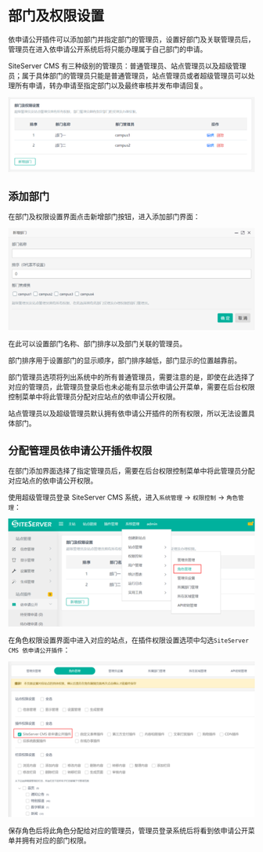# 部门及权限设置

依申请公开插件可以添加部门并指定部门的管理员，设置好部门及关联管理员后，管理员在进入依申请公开系统后将只能办理属于自己部门的申请。

SiteServer CMS 有三种级别的管理员：普通管理员、站点管理员以及超级管理员；属于具体部门的管理员只能是普通管理员，站点管理员或者超级管理员可以处理所有申请，转办申请至指定部门以及最终审核并发布申请回复。

![](assets/departments/01.png)

## 添加部门

在部门及权限设置界面点击新增部门按钮，进入添加部门界面：

![](assets/departments/02.png)

在此可以设置部门名称、部门排序以及部门关联的管理员。

部门排序用于设置部门的显示顺序，部门排序越低，部门显示的位置越靠前。

部门管理员选项将列出系统中的所有普通管理员，需要注意的是，即使在此选择了对应的管理员，此管理员登录后也未必能有显示依申请公开菜单，需要在后台权限控制菜单中将此管理员分配对应站点的依申请公开权限。

站点管理员以及超级管理员默认拥有依申请公开插件的所有权限，所以无法设置具体部门。

## 分配管理员依申请公开插件权限

在部门添加界面选择了指定管理员后，需要在后台权限控制菜单中将此管理员分配对应站点的依申请公开权限。

使用超级管理员登录 SiteServer CMS 系统，进入`系统管理` -> `权限控制` -> `角色管理`：

![](assets/departments/03.png)

在角色权限设置界面中进入对应的站点，在插件权限设置选项中勾选`SiteServer CMS 依申请公开插件`：

![](assets/departments/04.png)

保存角色后将此角色分配给对应的管理员，管理员登录系统后将看到依申请公开菜单并拥有对应的部门权限。
